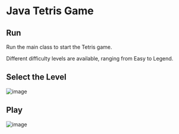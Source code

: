 # Java Tetris Game

## Run
Run the main class to start the Tetris game.

Different difficulty levels are available, ranging from Easy to Legend.

## Select the Level
![image](https://github.com/user-attachments/assets/cdea6c0f-a6fd-44bd-8d27-3947676c5c00)

## Play
![image](https://github.com/user-attachments/assets/f0bed4ce-95a1-4a56-a57e-c0c05eaf5f6e)

